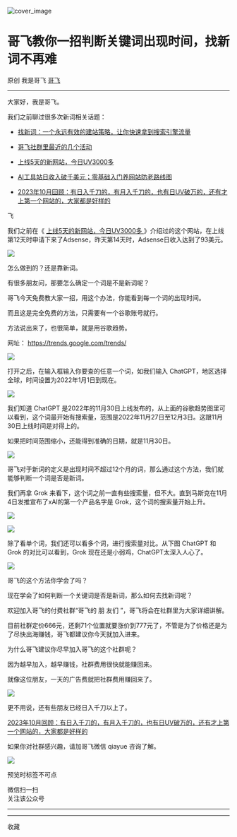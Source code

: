 ![cover_image](https://mmbiz.qpic.cn/sz_mmbiz_jpg/LBrX00GQeicv1Tudxic8ZunGjnroUvn0EZcIC04MSmslhHYVdnQ3yLWHricicc33pmoH2tN0ibhtU1HHTX9ZUQCrXDw/0?wx_fmt=jpeg)

#  哥飞教你一招判断关键词出现时间，找新词不再难

原创  我是哥飞  [ 哥飞 ](javascript:void\(0\);)

__ _ _ _ _

大家好，我是哥飞。  

我们之前聊过很多次新词相关话题：  

  * [ 找新词：一个永远有效的建站策略，让你快速拿到搜索引擎流量  ](http://mp.weixin.qq.com/s?__biz=MjM5OTIzMzYyMA==&mid=2650079457&idx=1&sn=6a6b914a2685581ef26ef00cb8b19ee1&chksm=bf3f31da8848b8cc7e206419bcb2884415659dae3bd17fb77b9859adf106da494bd843f5d6f4&scene=21#wechat_redirect)   

  * [ 哥飞社群里最近的几个活动  ](http://mp.weixin.qq.com/s?__biz=MjM5OTIzMzYyMA==&mid=2650081251&idx=1&sn=a5a6902e5ebb33d5243876fc0bdf67c6&chksm=bf3f36d88848bfceae32f251247bb133872be4fd9b4c5b56ac681eb6756dc3b98de7f3d23e8c&scene=21#wechat_redirect)   

  * [ 上线5天的新网站，今日UV3000多  ](http://mp.weixin.qq.com/s?__biz=MjM5OTIzMzYyMA==&mid=2650080988&idx=1&sn=74e3c852460074ba1084ce8f7e6fa395&chksm=bf3f37e78848bef1c06191406b1ec85b72e45ef386dbc160338aede07529c432a512cdbd1642&scene=21#wechat_redirect)   

  * [ AI工具站日收入破千美元；零基础入门养网站防老路线图  ](http://mp.weixin.qq.com/s?__biz=MjM5OTIzMzYyMA==&mid=2650080885&idx=1&sn=4ee454604407e52da759d5aecca2a2de&chksm=bf3f374e8848be5868e3ab9d7e0fcc794eacb7874c563ca3cafedd60f829cbeb5e4032d5bee4&scene=21#wechat_redirect)   

  * [ 2023年10月回顾：有日入千刀的，有月入千刀的，也有日UV破万的，还有才上第一个网站的，大家都是好样的  ](http://mp.weixin.qq.com/s?__biz=MjM5OTIzMzYyMA==&mid=2650080933&idx=1&sn=a5bd098fffe227bcf05604d055ee924c&chksm=bf3f379e8848be887f170ec05ca0a1ad32a0422cdc632f5ad4fc914d1315bae8f7016eb64ae5&scene=21#wechat_redirect)   

飞  

我们之前在《 [ 上线5天的新网站，今日UV3000多
](http://mp.weixin.qq.com/s?__biz=MjM5OTIzMzYyMA==&mid=2650080988&idx=1&sn=74e3c852460074ba1084ce8f7e6fa395&chksm=bf3f37e78848bef1c06191406b1ec85b72e45ef386dbc160338aede07529c432a512cdbd1642&scene=21#wechat_redirect)
》介绍过的这个网站，在上线第12天时申请下来了Adsense，昨天第14天时，Adsense日收入达到了93美元。  

![](https://mmbiz.qpic.cn/sz_mmbiz_png/LBrX00GQeicv1Tudxic8ZunGjnroUvn0EZGiaN7trnDCJ6SSFWMlchJrnFIeLkrHiaDibuUXsm0snCJw7kM4KcpHKKQ/640?wx_fmt=png&from=appmsg)

怎么做到的？还是靠新词。  

有很多朋友问，那要怎么确定一个词是不是新词呢？  

哥飞今天免费教大家一招，用这个办法，你能看到每一个词的出现时间。  

而且这是完全免费的方法，只需要有一个谷歌账号就行。  

方法说出来了，也很简单，就是用谷歌趋势。

网址： https://trends.google.com/trends/

![](https://mmbiz.qpic.cn/sz_mmbiz_png/LBrX00GQeicv1Tudxic8ZunGjnroUvn0EZFpdDH7gicicl8XnenoBYUvMqicETHPg6WxKicDjsyHOxfwMuaW6E9L5erA/640?wx_fmt=png&from=appmsg)

打开之后，在输入框输入你要查的任意一个词，如我们输入 ChatGPT，地区选择全球，时间设置为2022年1月1日到现在。  

![](https://mmbiz.qpic.cn/sz_mmbiz_png/LBrX00GQeicv1Tudxic8ZunGjnroUvn0EZY2reY8qVKpuDhFSdZHCEXiaJZuHMMiahfaZzSRWskesueyDibhcOyY3Zw/640?wx_fmt=png&from=appmsg)

我们知道 ChatGPT
是2022年的11月30日上线发布的，从上面的谷歌趋势图里可以看到，这个词最开始有搜索量，范围是2022年11月27日至12月3日。这跟11月30日上线时间是对得上的。

如果把时间范围缩小，还能得到准确的日期，就是11月30日。

![](https://mmbiz.qpic.cn/sz_mmbiz_png/LBrX00GQeicv1Tudxic8ZunGjnroUvn0EZzbdYJSTnNpkpLRl5Zakr13bRXTmHShn2WDKZb4dNM2e5xz0jJWFXrQ/640?wx_fmt=png&from=appmsg)

哥飞对于新词的定义是出现时间不超过12个月的词，那么通过这个方法，我们就能够判断一个词是否是新词。  

我们再拿 Grok 来看下，这个词之前一直有些搜索量，但不大。直到马斯克在11月4日发推宣布了xAI的第一个产品名字是 Grok，这个词的搜索量开始上升。  

![](https://mmbiz.qpic.cn/sz_mmbiz_png/LBrX00GQeicv1Tudxic8ZunGjnroUvn0EZiamzGMsbu87c1aCycdHLBbPuZ15Ycia5ib7bgZlJ08vM0KnpyHKGH0GWg/640?wx_fmt=png&from=appmsg)

![](https://mmbiz.qpic.cn/sz_mmbiz_png/LBrX00GQeicv1Tudxic8ZunGjnroUvn0EZvrAr3TUwjngAJZpZdRibGFPT3Piclxic4gPJia9vicEYd61CxaBLJdgvJaw/640?wx_fmt=png&from=appmsg)

除了看单个词，我们还可以看多个词，进行搜索量对比。从下图 ChatGPT 和 Grok 的对比可以看到，Grok
现在还是小弱鸡，ChatGPT太深入人心了。

![](https://mmbiz.qpic.cn/sz_mmbiz_png/LBrX00GQeicv1Tudxic8ZunGjnroUvn0EZ5gasfI3NfHzX59e8ASv88HKCn5C3OnFs9tjM4jCcib7kGMGXRiatA90Q/640?wx_fmt=png&from=appmsg)

哥飞的这个方法你学会了吗？  

现在学会了如何判断一个关键词是否是新词，那么如何去找新词呢？  

欢迎加入哥飞的付费社群“哥飞的  朋  友们  ”，哥飞将会在社群里为大家详细讲解。

目前社群定价666元，还剩71个位置就要涨价到777元了，不管是为了价格还是为了尽快出海赚钱，哥飞都建议你今天就加入进来。  

为什么哥飞建议你尽早加入哥飞的这个社群呢？  

因为越早加入，越早赚钱，社群费用很快就能赚回来。

就像这位朋友，一天的广告费就把社群费用赚回来了。

![](https://mmbiz.qpic.cn/sz_mmbiz_png/LBrX00GQeicv1Tudxic8ZunGjnroUvn0EZGiaN7trnDCJ6SSFWMlchJrnFIeLkrHiaDibuUXsm0snCJw7kM4KcpHKKQ/640?wx_fmt=png&from=appmsg)

更不用说，还有些朋友已经日入千刀以上了。

[ 2023年10月回顾：有日入千刀的，有月入千刀的，也有日UV破万的，还有才上第一个网站的，大家都是好样的
](http://mp.weixin.qq.com/s?__biz=MjM5OTIzMzYyMA==&mid=2650080933&idx=1&sn=a5bd098fffe227bcf05604d055ee924c&chksm=bf3f379e8848be887f170ec05ca0a1ad32a0422cdc632f5ad4fc914d1315bae8f7016eb64ae5&scene=21#wechat_redirect)  

如果你对社群感兴趣，请加哥飞微信 qiayue 咨询了解。  

![](https://mmbiz.qpic.cn/sz_mmbiz_png/LBrX00GQeicsG8Pro6O9Hu75bIIiafZVPs3qlYeaNNJ1BpqNplEGgibL5m1bcq8a1N1rzoI5lia8aJjtHfgiaAADJJQ/640?wx_fmt=png)

预览时标签不可点

微信扫一扫  
关注该公众号





****



****



  收藏

